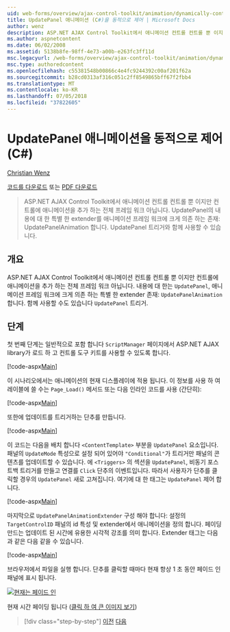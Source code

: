 ```yaml
---
uid: web-forms/overview/ajax-control-toolkit/animation/dynamically-controlling-updatepanel-animations-cs
title: UpdatePanel 애니메이션 (C#)을 동적으로 제어 | Microsoft Docs
author: wenz
description: ASP.NET AJAX Control Toolkit에서 애니메이션 컨트롤 컨트롤 뿐 이지만 컨트롤에 애니메이션을 추가 하는 전체 프레임 워크 아닙니다. 내용에 대 한 프로그램...
ms.author: aspnetcontent
ms.date: 06/02/2008
ms.assetid: 5138b8fe-98ff-4e73-a00b-e263fc3ff11d
msc.legacyurl: /web-forms/overview/ajax-control-toolkit/animation/dynamically-controlling-updatepanel-animations-cs
msc.type: authoredcontent
ms.openlocfilehash: c55381548b00866c4e4fc9244392c00af201f62a
ms.sourcegitcommit: b28cd0313af316c051c2ff8549865bff67f2fbb4
ms.translationtype: MT
ms.contentlocale: ko-KR
ms.lasthandoff: 07/05/2018
ms.locfileid: "37822605"
---
```

<a name="dynamically-controlling-updatepanel-animations-c"></a>UpdatePanel 애니메이션을 동적으로 제어 (C#)
====================
[Christian Wenz](https://github.com/wenz)

[코드를 다운로드](http://download.microsoft.com/download/9/3/f/93f8daea-bebd-4821-833b-95205389c7d0/UpdatePanelAnimation2.cs.zip) 또는 [PDF 다운로드](http://download.microsoft.com/download/b/6/a/b6ae89ee-df69-4c87-9bfb-ad1eb2b23373/updatepanelanimation2CS.pdf)

> ASP.NET AJAX Control Toolkit에서 애니메이션 컨트롤 컨트롤 뿐 이지만 컨트롤에 애니메이션을 추가 하는 전체 프레임 워크 아닙니다. UpdatePanel의 내용에 대 한 특별 한 extender를 애니메이션 프레임 워크에 크게 의존 하는 존재: UpdatePanelAnimation 합니다. UpdatePanel 트리거와 함께 사용할 수 있습니다.


## <a name="overview"></a>개요

ASP.NET AJAX Control Toolkit에서 애니메이션 컨트롤 컨트롤 뿐 이지만 컨트롤에 애니메이션을 추가 하는 전체 프레임 워크 아닙니다. 내용에 대 한는 `UpdatePanel`, 애니메이션 프레임 워크에 크게 의존 하는 특별 한 extender 존재: `UpdatePanelAnimation`합니다. 함께 사용할 수도 있습니다 `UpdatePanel` 트리거.

## <a name="steps"></a>단계

첫 번째 단계는 일반적으로 포함 합니다 `ScriptManager` 페이지에서 ASP.NET AJAX library가 로드 하 고 컨트롤 도구 키트를 사용할 수 있도록 합니다.


[!code-aspx[Main](dynamically-controlling-updatepanel-animations-cs/samples/sample1.aspx)]

이 시나리오에서는 애니메이션의 현재 디스플레이에 적용 됩니다. 이 정보를 사용 하 여 레이블에 쓸 수는 `Page_Load()` 메서드 또는 다음 인라인 코드를 사용 (간단히):


[!code-aspx[Main](dynamically-controlling-updatepanel-animations-cs/samples/sample2.aspx)]

또한에 업데이트를 트리거하는 단추를 만듭니다.


[!code-aspx[Main](dynamically-controlling-updatepanel-animations-cs/samples/sample3.aspx)]

이 코드는 다음을 배치 합니다 `<ContentTemplate>` 부분을 `UpdatePanel` 요소입니다. 패널의 `UpdateMode` 특성으로 설정 되어 있어야 `"Conditional"`가 트리거만 패널의 콘텐츠를 업데이트할 수 있습니다. 에 `<Triggers>` 의 섹션을 `UpdatePanel`, 비동기 포스트백 트리거를 만들고 연결를 `Click` 단추의 이벤트입니다. 따라서 사용자가 단추를 클릭할 경우의 `UpdatePanel` 새로 고쳐집니다. 여기에 대 한 태그는 `UpdatePanel` 제어 합니다.


[!code-aspx[Main](dynamically-controlling-updatepanel-animations-cs/samples/sample4.aspx)]

마지막으로 `UpdatePanelAnimationExtender` 구성 해야 합니다: 설정의 `TargetControlID` 패널의 id 특성 및 extender에서 애니메이션을 정의 합니다. 페이딩 만드는 업데이트 된 시간에 유용한 시각적 강조를 의미 합니다. Extender 태그는 다음과 같은 다음 같을 수 있습니다.


[!code-aspx[Main](dynamically-controlling-updatepanel-animations-cs/samples/sample5.aspx)]

브라우저에서 파일을 실행 합니다. 단추를 클릭할 때마다 현재 항상 1 초 동안 페이드 인 패널에 표시 됩니다.


[![현재는 페이드 인](dynamically-controlling-updatepanel-animations-cs/_static/image2.png)](dynamically-controlling-updatepanel-animations-cs/_static/image1.png)

현재 시간 페이딩 됩니다 ([클릭 하 여 큰 이미지 보기](dynamically-controlling-updatepanel-animations-cs/_static/image3.png))

> [!div class="step-by-step"]
> [이전](animating-an-updatepanel-control-cs.md)
> [다음](adding-animation-to-a-control-vb.md)
